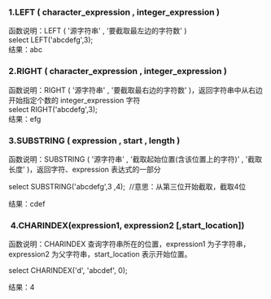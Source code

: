 ### 1.LEFT ( character_expression , integer_expression )

函数说明：LEFT ( '源字符串' , '要截取最左边的字符数' )  
select LEFT('abcdefg',3);  
结果：abc

### 2.RIGHT ( character_expression , integer_expression )

函数说明：RIGHT ( '源字符串' , '要截取最右边的字符数' )，返回字符串中从右边开始指定个数的 integer_expression 字符  
select RIGHT('abcdefg',3);  
结果：efg

### 3.SUBSTRING ( expression , start , length )

函数说明：SUBSTRING ( '源字符串' , '截取起始位置(含该位置上的字符)' , '截取长度' )，返回字符、expression 表达式的一部分

select SUBSTRING('abcdefg',3 ,4);  //意思：从第三位开始截取，截取4位

结果：cdef

###  4.CHARINDEX(expression1, expression2 [,start_location])

函数说明：CHARINDEX 查询字符串所在的位置，expression1 为子字符串，expression2 为父字符串，start_location 表示开始位置。

select CHARINDEX('d', 'abcdef', 0);

结果：4